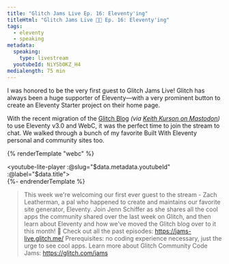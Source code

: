 ```yaml
---
title: "Glitch Jams Live Ep. 16: Eleventy'ing"
titleHtml: "Glitch Jams Live 🍓🎏 Ep. 16: Eleventy'ing"
tags:
  - eleventy
  - speaking
metadata:
  speaking:
    type: livestream
  youtubeId: NiYSbOKZ_H4
medialength: 75 min
---
```

I was honored to be the very first guest to Glitch Jams Live! Glitch has always been a huge supporter of Eleventy—with a very prominent button to create an Eleventy Starter project on their home page.

With the recent migration of the [Glitch Blog](https://blog.glitch.com/) _(via [Keith Kurson on Mastodon](https://cute.is/@keith/112131478352732498))_ to use Eleventy v3.0 and WebC, it was the perfect time to join the stream to chat. We walked through a bunch of my favorite Built With Eleventy personal and community sites too.

{% renderTemplate "webc" %}<div><youtube-lite-player :@slug="$data.metadata.youtubeId" :@label="$data.title"></youtube-lite-player></div>{%- endrenderTemplate %}

> This week we're welcoming our first ever guest to the stream - Zach Leatherman, a pal who happened to create and maintains our favorite site generator, Eleventy. Join Jenn Schiffer as she shares all the cool apps the community shared over the last week on Glitch, and then learn about Eleventy and how we've moved the Glitch blog over to it this month! 🍓
> Check out all the past episodes: https://jams-live.glitch.me/
> Prerequisites: no coding experience necessary, just the urge to see cool apps. Learn more about Glitch Community Code Jams: https://glitch.com/jams
